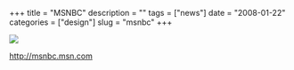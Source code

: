 +++
title = "MSNBC"
description = ""
tags = ["news"]
date = "2008-01-22"
categories = ["design"]
slug = "msnbc"
+++


 

  <div id="screens-thumbs" class="clearfix">
    <div class="txt-center" id="design-submission"><a href="http://msnbc.msn.com/"><img id='bluga-thumbnail-1109' class='bluga-thumbnail large' src='//konigi.com/media/bluga/
wt47f2820b6edc9_0.jpg'/></a></div>  
  </div>   
<p><a href="http://msnbc.msn.com/">http://msnbc.msn.com</a></p>




